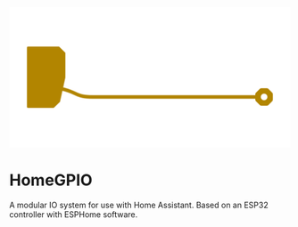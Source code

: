 ![HomeGPIO Logo](https://github.com/Hemmeln/HomeGPIO/blob/main/HomeGPIO.png)

# HomeGPIO

A modular IO system for use with Home Assistant. Based on an ESP32 controller with ESPHome software.
